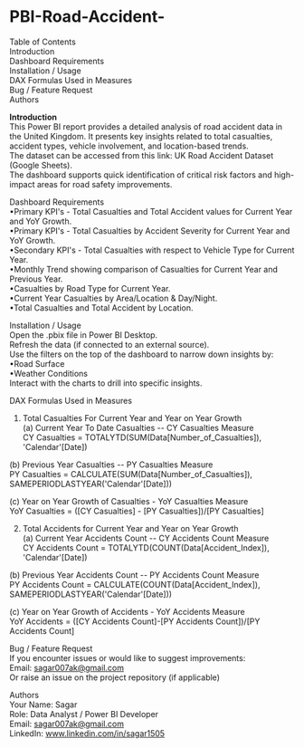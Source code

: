 # PBI-Road-Accident-

Table of Contents<br>
Introduction<br>
Dashboard Requirements<br>
Installation / Usage<br>
DAX Formulas Used in Measures<br>
Bug / Feature Request<br>
Authors<br>

<b>Introduction</b><br>
This Power BI report provides a detailed analysis of road accident data in the United Kingdom. It presents key insights related to total casualties, accident types, vehicle involvement, and location-based trends.<br> 
The dataset can be accessed from this link: UK Road Accident Dataset (Google Sheets).<br>
The dashboard supports quick identification of critical risk factors and high-impact areas for road safety improvements.<br>

Dashboard Requirements<br>
•Primary KPI's - Total Casualties and Total Accident values for Current Year and YoY Growth.<br>
•Primary KPI's - Total Casualties by Accident Severity for Current Year and YoY Growth.<br>
•Secondary KPI's - Total Casualties with respect to Vehicle Type for Current Year.<br>
•Monthly Trend showing comparison of Casualties for Current Year and Previous Year.<br>
•Casualties by Road Type for Current Year.<br>
•Current Year Casualties by Area/Location & Day/Night.<br>
•Total Casualties and Total Accident by Location.<br>

Installation / Usage<br>
Open the .pbix file in Power BI Desktop.<br>
Refresh the data (if connected to an external source).<br>
Use the filters on the top of the dashboard to narrow down insights by:<br>
  •Road Surface<br>
  •Weather Conditions<br>
Interact with the charts to drill into specific insights.<br>

DAX Formulas Used in Measures<br>
1. Total Casualties For Current Year and Year on Year Growth<br>(a) Current Year To Date Casualties -- CY Casualties Measure<br>
CY Casualties = TOTALYTD(SUM(Data[Number_of_Casualties]), 'Calendar'[Date])<br>

(b) Previous Year Casualties -- PY Casualties Measure<br>
PY Casualties = CALCULATE(SUM(Data[Number_of_Casualties]), SAMEPERIODLASTYEAR('Calendar'[Date]))<br>

(c) Year on Year Growth of Casualties - YoY Casualties Measure<br>
YoY Casualties = ([CY Casualties] - [PY Casualties])/[PY Casualties]<br>

2. Total Accidents for Current Year and Year on Year Growth<br>(a) Current Year Accidents Count -- CY Accidents Count Measure<br>
CY Accidents Count = TOTALYTD(COUNT(Data[Accident_Index]), 'Calendar'[Date])<br>

(b) Previous Year Accidents Count -- PY Accidents Count Measure<br>
PY Accidents Count = CALCULATE(COUNT(Data[Accident_Index]), SAMEPERIODLASTYEAR('Calendar'[Date]))<br>

(c) Year on Year Growth of Accidents - YoY Accidents Measure<br>
YoY Accidents = ([CY Accidents Count]-[PY Accidents Count])/[PY Accidents Count]<br>

Bug / Feature Request<br>
If you encounter issues or would like to suggest improvements:<br>
Email: sagar007ak@gmail.com<br>
Or raise an issue on the project repository (if applicable)<br>

Authors<br>
Your Name: Sagar<br>
Role: Data Analyst / Power BI Developer<br>
Email: sagar007ak@gmail.com<br>
LinkedIn: www.linkedin.com/in/sagar1505<br>




